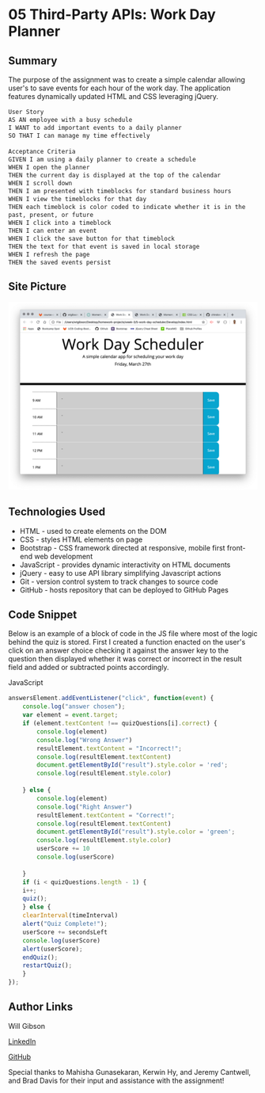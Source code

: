 # 05 Third-Party APIs: Work Day Planner

## Summary 

The purpose of the assignment was to create a simple calendar allowing user's to save events for each hour of the work day. The application features dynamically updated HTML and CSS leveraging jQuery.

```
User Story
AS AN employee with a busy schedule
I WANT to add important events to a daily planner
SO THAT I can manage my time effectively

Acceptance Criteria
GIVEN I am using a daily planner to create a schedule
WHEN I open the planner
THEN the current day is displayed at the top of the calendar
WHEN I scroll down
THEN I am presented with timeblocks for standard business hours
WHEN I view the timeblocks for that day
THEN each timeblock is color coded to indicate whether it is in the past, present, or future
WHEN I click into a timeblock
THEN I can enter an event
WHEN I click the save button for that timeblock
THEN the text for that event is saved in local storage
WHEN I refresh the page
THEN the saved events persist
```

## Site Picture
![Site](Assets/work-day-scheduler.png)

## Technologies Used
- HTML - used to create elements on the DOM
- CSS - styles HTML elements on page
- Bootstrap - CSS framework directed at responsive, mobile first front-end web development
- JavaScript - provides dynamic interactivity on HTML documents
- jQuery - easy to use API library simplifying Javascript actions
- Git - version control system to track changes to source code
- GitHub - hosts repository that can be deployed to GitHub Pages

## Code Snippet

Below is an example of a block of code in the JS file where most of the logic behind the quiz is stored. First I created a function enacted on the user's click on an answer choice checking it against the answer key to the question then displayed whether it was correct or incorrect in the result field and added or subtracted points accordingly. 

JavaScript
```js
answersElement.addEventListener("click", function(event) {
    console.log("answer chosen");
    var element = event.target;
    if (element.textContent !== quizQuestions[i].correct) {
        console.log(element)
        console.log("Wrong Answer")
        resultElement.textContent = "Incorrect!";
        console.log(resultElement.textContent)
        document.getElementById("result").style.color = 'red';            
        console.log(resultElement.style.color)

    } else {
        console.log(element)
        console.log("Right Answer")
        resultElement.textContent = "Correct!";
        console.log(resultElement.textContent)
        document.getElementById("result").style.color = 'green';            
        console.log(resultElement.style.color)
        userScore += 10
        console.log(userScore)

    }
    if (i < quizQuestions.length - 1) {
    i++;
    quiz();
    } else {
    clearInterval(timeInterval)    
    alert("Quiz Complete!");
    userScore += secondsLeft
    console.log(userScore)
    alert(userScore);
    endQuiz();
    restartQuiz();
    }
});
```

## Author Links

Will Gibson

[LinkedIn](https://www.linkedin.com/in/wtgibson/)

[GitHub](https://github.com/wtgibson/5-work-day-scheduler)

Special thanks to Mahisha Gunasekaran, Kerwin Hy, and Jeremy Cantwell, and Brad Davis for their input and assistance with the assignment!